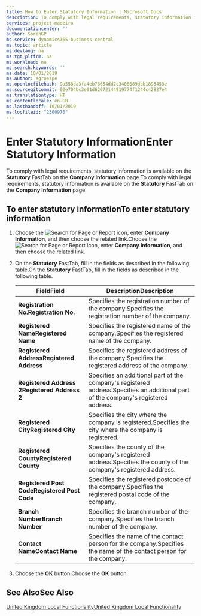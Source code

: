 ```yaml
---
title: How to Enter Statutory Information | Microsoft Docs
description: To comply with legal requirements, statutory information is available on the Statutory FastTab on the Company Information page.
services: project-madeira
documentationcenter: ''
author: SorenGP
ms.service: dynamics365-business-central
ms.topic: article
ms.devlang: na
ms.tgt_pltfrm: na
ms.workload: na
ms.search.keywords: ''
ms.date: 10/01/2019
ms.author: sgroespe
ms.openlocfilehash: 9a558da3fa4eb78654dd2c3408689dbb1895453e
ms.sourcegitcommit: 02e704bc3e01d62072144919774f1244c42827e4
ms.translationtype: HT
ms.contentlocale: en-GB
ms.lasthandoff: 10/01/2019
ms.locfileid: "2300970"
---
```

# <a name="enter-statutory-information"></a><span data-ttu-id="9f024-103">Enter Statutory Information</span><span class="sxs-lookup"><span data-stu-id="9f024-103">Enter Statutory Information</span></span>
<span data-ttu-id="9f024-104">To comply with legal requirements, statutory information is available on the **Statutory** FastTab on the **Company Information** page.</span><span class="sxs-lookup"><span data-stu-id="9f024-104">To comply with legal requirements, statutory information is available on the **Statutory** FastTab on the **Company Information** page.</span></span>  

## <a name="to-enter-statutory-information"></a><span data-ttu-id="9f024-105">To enter statutory information</span><span class="sxs-lookup"><span data-stu-id="9f024-105">To enter statutory information</span></span>  

1.  <span data-ttu-id="9f024-106">Choose the ![Search for Page or Report](../../media/ui-search/search_small.png "Search for Page or Report icon") icon, enter **Company Information**, and then choose the related link.</span><span class="sxs-lookup"><span data-stu-id="9f024-106">Choose the ![Search for Page or Report](../../media/ui-search/search_small.png "Search for Page or Report icon") icon, enter **Company Information**, and then choose the related link.</span></span>  
2.  <span data-ttu-id="9f024-107">On the **Statutory** FastTab, fill in the fields as described in the following table.</span><span class="sxs-lookup"><span data-stu-id="9f024-107">On the **Statutory** FastTab, fill in the fields as described in the following table.</span></span>  

    |<span data-ttu-id="9f024-108">Field</span><span class="sxs-lookup"><span data-stu-id="9f024-108">Field</span></span>|<span data-ttu-id="9f024-109">Description</span><span class="sxs-lookup"><span data-stu-id="9f024-109">Description</span></span>|  
    |---------------------------------|---------------------------------------|  
    |<span data-ttu-id="9f024-110">**Registration No.**</span><span class="sxs-lookup"><span data-stu-id="9f024-110">**Registration No.**</span></span>|<span data-ttu-id="9f024-111">Specifies the registration number of the company.</span><span class="sxs-lookup"><span data-stu-id="9f024-111">Specifies the registration number of the company.</span></span>|  
    |<span data-ttu-id="9f024-112">**Registered Name**</span><span class="sxs-lookup"><span data-stu-id="9f024-112">**Registered Name**</span></span>|<span data-ttu-id="9f024-113">Specifies the registered name of the company.</span><span class="sxs-lookup"><span data-stu-id="9f024-113">Specifies the registered name of the company.</span></span>|  
    |<span data-ttu-id="9f024-114">**Registered Address**</span><span class="sxs-lookup"><span data-stu-id="9f024-114">**Registered Address**</span></span>|<span data-ttu-id="9f024-115">Specifies the registered address of the company.</span><span class="sxs-lookup"><span data-stu-id="9f024-115">Specifies the registered address of the company.</span></span>|  
    |<span data-ttu-id="9f024-116">**Registered Address 2**</span><span class="sxs-lookup"><span data-stu-id="9f024-116">**Registered Address 2**</span></span>|<span data-ttu-id="9f024-117">Specifies an additional part of the company's registered address.</span><span class="sxs-lookup"><span data-stu-id="9f024-117">Specifies an additional part of the company's registered address.</span></span>|  
    |<span data-ttu-id="9f024-118">**Registered City**</span><span class="sxs-lookup"><span data-stu-id="9f024-118">**Registered City**</span></span>|<span data-ttu-id="9f024-119">Specifies the city where the company is registered.</span><span class="sxs-lookup"><span data-stu-id="9f024-119">Specifies the city where the company is registered.</span></span>|  
    |<span data-ttu-id="9f024-120">**Registered County**</span><span class="sxs-lookup"><span data-stu-id="9f024-120">**Registered County**</span></span>|<span data-ttu-id="9f024-121">Specifies the county of the company's registered address.</span><span class="sxs-lookup"><span data-stu-id="9f024-121">Specifies the county of the company's registered address.</span></span>|  
    |<span data-ttu-id="9f024-122">**Registered Post Code**</span><span class="sxs-lookup"><span data-stu-id="9f024-122">**Registered Post Code**</span></span>|<span data-ttu-id="9f024-123">Specifies the registered postcode of the company.</span><span class="sxs-lookup"><span data-stu-id="9f024-123">Specifies the registered postal code of the company.</span></span>|  
    |<span data-ttu-id="9f024-124">**Branch Number**</span><span class="sxs-lookup"><span data-stu-id="9f024-124">**Branch Number**</span></span>|<span data-ttu-id="9f024-125">Specifies the branch number of the company.</span><span class="sxs-lookup"><span data-stu-id="9f024-125">Specifies the branch number of the company.</span></span>|  
    |<span data-ttu-id="9f024-126">**Contact Name**</span><span class="sxs-lookup"><span data-stu-id="9f024-126">**Contact Name**</span></span>|<span data-ttu-id="9f024-127">Specifies the name of the contact person for the company.</span><span class="sxs-lookup"><span data-stu-id="9f024-127">Specifies the name of the contact person for the company.</span></span>|  

3.  <span data-ttu-id="9f024-128">Choose the **OK** button.</span><span class="sxs-lookup"><span data-stu-id="9f024-128">Choose the **OK** button.</span></span>  

## <a name="see-also"></a><span data-ttu-id="9f024-129">See Also</span><span class="sxs-lookup"><span data-stu-id="9f024-129">See Also</span></span>  
[<span data-ttu-id="9f024-130">United Kingdom Local Functionality</span><span class="sxs-lookup"><span data-stu-id="9f024-130">United Kingdom Local Functionality</span></span>](united-kingdom-local-functionality.md)
